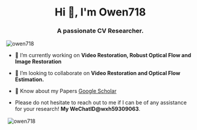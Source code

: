 <h1 align="center">Hi 👋, I'm Owen718</h1>
<h3 align="center">A passionate CV Researcher.</h3>

<p align="left"> <img src="https://komarev.com/ghpvc/?username=owen718&label=Profile%20views&color=0e75b6&style=flat" alt="owen718" /> </p>

- 🔭 I’m currently working on **Video Restoration, Robust Optical Flow and Image Restoration**

- 👯 I’m looking to collaborate on **Video Restoration and Optical Flow Estimation.**

- 📄 Know about my Papers [Google Scholar](https://scholar.google.com/citations?user=1sGXZ-wAAAAJ&hl=en)

- Please do not hesitate to reach out to me if I can be of any assistance for your research! **My WeChatID@wxh59309063**.

<p align="left">
</p>

<p>&nbsp;<img align="center" src="https://github-readme-stats.vercel.app/api?username=owen718&show_icons=true&locale=en" alt="owen718" /></p>
